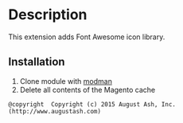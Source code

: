# Description

This extension adds Font Awesome icon library.

Installation
------------

1. Clone module with [modman](https://github.com/colinmollenhour/modman)
2. Delete all contents of the Magento cache

```
@copyright  Copyright (c) 2015 August Ash, Inc. (http://www.augustash.com)
```
